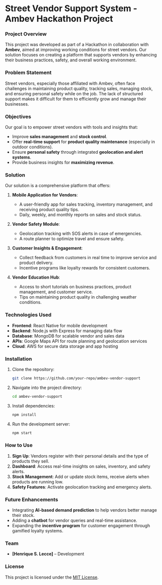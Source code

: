 
# Street Vendor Support System - Ambev Hackathon Project

### Project Overview

This project was developed as part of a Hackathon in collaboration with **Ambev**, aimed at improving working conditions for street vendors. Our solution focuses on creating a platform that supports vendors by enhancing their business practices, safety, and overall working environment. 

### Problem Statement

Street vendors, especially those affiliated with Ambev, often face challenges in maintaining product quality, tracking sales, managing stock, and ensuring personal safety while on the job. The lack of structured support makes it difficult for them to efficiently grow and manage their businesses.

### Objectives

Our goal is to empower street vendors with tools and insights that:
- Improve **sales management** and **stock control**.
- Offer **real-time support** for **product quality maintenance** (especially in outdoor conditions).
- Ensure **personal safety** through integrated **geolocation and alert systems**.
- Provide business insights for **maximizing revenue**.

### Solution

Our solution is a comprehensive platform that offers:

1. **Mobile Application for Vendors**:
   - A user-friendly app for sales tracking, inventory management, and receiving product quality tips.
   - Daily, weekly, and monthly reports on sales and stock status.

2. **Vendor Safety Module**:
   - Geolocation tracking with SOS alerts in case of emergencies.
   - A route planner to optimize travel and ensure safety.

3. **Customer Insights & Engagement**:
   - Collect feedback from customers in real time to improve service and product delivery.
   - Incentive programs like loyalty rewards for consistent customers.

4. **Vendor Education Hub**:
   - Access to short tutorials on business practices, product management, and customer service.
   - Tips on maintaining product quality in challenging weather conditions.

### Technologies Used

- **Frontend**: React Native for mobile development
- **Backend**: Node.js with Express for managing data flow
- **Database**: MongoDB for scalable vendor and sales data
- **APIs**: Google Maps API for route planning and geolocation services
- **Cloud**: AWS for secure data storage and app hosting

### Installation

1. Clone the repository:
   ```bash
   git clone https://github.com/your-repo/ambev-vendor-support
   ```

2. Navigate into the project directory:
   ```bash
   cd ambev-vendor-support
   ```

3. Install dependencies:
   ```bash
   npm install
   ```

4. Run the development server:
   ```bash
   npm start
   ```

### How to Use

1. **Sign Up**: Vendors register with their personal details and the type of products they sell.
2. **Dashboard**: Access real-time insights on sales, inventory, and safety alerts.
3. **Stock Management**: Add or update stock items, receive alerts when products are running low.
4. **Safety Features**: Activate geolocation tracking and emergency alerts.

### Future Enhancements

- Integrating **AI-based demand prediction** to help vendors better manage their stock.
- Adding a **chatbot** for vendor queries and real-time assistance.
- Expanding the **incentive program** for customer engagement through gamified loyalty systems.

### Team

- **[Henrique S. Lecce]** – Development

### License

This project is licensed under the [MIT License](LICENSE).
